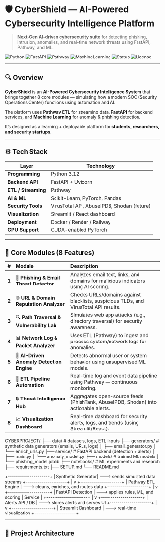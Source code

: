 # 🛡️ CyberShield — AI-Powered Cybersecurity Intelligence Platform

> **Next-Gen AI-driven cybersecurity suite** for detecting phishing, intrusion, anomalies, and real-time network threats using FastAPI, Pathway, and ML.

![Python](https://img.shields.io/badge/Python-3.12-blue?logo=python)
![FastAPI](https://img.shields.io/badge/FastAPI-Backend-success?logo=fastapi)
![Pathway](https://img.shields.io/badge/ETL-Pathway-orange)
![MachineLearning](https://img.shields.io/badge/AI-Scikit--learn%20%7C%20PyTorch-green)
![Status](https://img.shields.io/badge/Build-Passing-brightgreen)
![License](https://img.shields.io/badge/License-MIT-lightgrey)

---

## 🔍 Overview

**CyberShield** is an **AI-Powered Cybersecurity Intelligence System** that brings together 8 core modules — simulating how a modern SOC (Security Operations Center) functions using automation and AI.

The platform uses **Pathway ETL** for streaming data, **FastAPI** for backend services, and **Machine Learning** for anomaly & phishing detection.

It’s designed as a learning + deployable platform for **students, researchers, and security startups**.

---

## ⚙️ Tech Stack

| Layer | Technology |
|--------|-------------|
| **Programming** | Python 3.12 |
| **Backend API** | FastAPI + Uvicorn |
| **ETL / Streaming** | Pathway |
| **AI & ML** | Scikit-Learn, PyTorch, Pandas |
| **Security Tools** | VirusTotal API, AbuseIPDB, Shodan (future) |
| **Visualization** | Streamlit / React dashboard |
| **Deployment** | Docker / Render / Railway |
| **GPU Support** | CUDA-enabled PyTorch |

---

## 🧠 Core Modules (8 Features)

| # | Module | Description |
|:-:|:--------|:-------------|
| **1** | 📨 **Phishing & Email Threat Detector** | Analyzes email text, links, and domains for malicious indicators using AI scoring. |
| **2** | 🌐 **URL & Domain Reputation Analyzer** | Checks URLs/domains against blacklists, suspicious TLDs, and VirusTotal API results. |
| **3** | 🔍 **Path Traversal & Vulnerability Lab** | Simulates web app attacks (e.g., directory traversal) for security awareness. |
| **4** | 📊 **Network Log & Packet Analyzer** | Uses ETL (Pathway) to ingest and process system/network logs for anomalies. |
| **5** | 🧬 **AI-Driven Anomaly Detection Engine** | Detects abnormal user or system behavior using unsupervised ML models. |
| **6** | 🧩 **ETL Pipeline Automation** | Real-time log and event data pipeline using Pathway — continuous monitoring. |
| **7** | 🔒 **Threat Intelligence Hub** | Aggregates open-source feeds (PhishTank, AbuseIPDB, Shodan) into actionable alerts. |
| **8** | 📈 **Visualization Dashboard** | Real-time dashboard for security alerts, logs, and trends (using Streamlit/React). |

CYBERPROJECT/
├── data/ # datasets, logs, ETL inputs
├── generators/ # synthetic data generators (emails, URLs, logs)
│ ├── email_generator.py
│ └── enrich_urls.py
├── service/ # FastAPI backend (detection + alerts)
│ ├── main.py
│ └── anomaly_model.py
├── models/ # trained ML models
│ └── phishing_model.joblib
├── notebooks/ # ML experiments and research
├── requirements.txt
├── SETUP.md
└── README.md

+---------------------+
| Synthetic Generator| ---> sends simulated data streams
+---------------------+
|
v
+---------------------+
| Pathway ETL Engine | ---> cleans, enriches, and routes data
+---------------------+
|
v
+---------------------+
| FastAPI Detection | ---> applies rules, ML, and scoring
| Service |
+---------------------+
|
v
+---------------------+
| Alerts API / DB | ---> stores alerts and serves UI
+---------------------+
|
v
+---------------------+
| Streamlit Dashboard | ---> real-time visualization
+---------------------+



---

## 🧱 Project Architecture

